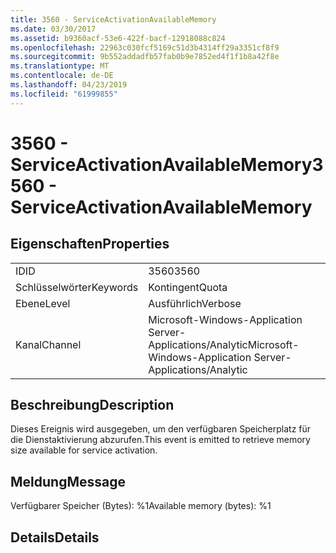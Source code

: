 ```yaml
---
title: 3560 - ServiceActivationAvailableMemory
ms.date: 03/30/2017
ms.assetid: b9360acf-53e6-422f-bacf-12918088c824
ms.openlocfilehash: 22963c030fcf5169c51d3b4314ff29a3351cf8f9
ms.sourcegitcommit: 9b552addadfb57fab0b9e7852ed4f1f1b8a42f8e
ms.translationtype: MT
ms.contentlocale: de-DE
ms.lasthandoff: 04/23/2019
ms.locfileid: "61999855"
---
```

# <a name="3560---serviceactivationavailablememory"></a><span data-ttu-id="6ab06-102">3560 - ServiceActivationAvailableMemory</span><span class="sxs-lookup"><span data-stu-id="6ab06-102">3560 - ServiceActivationAvailableMemory</span></span>
## <a name="properties"></a><span data-ttu-id="6ab06-103">Eigenschaften</span><span class="sxs-lookup"><span data-stu-id="6ab06-103">Properties</span></span>  
  
|||  
|-|-|  
|<span data-ttu-id="6ab06-104">ID</span><span class="sxs-lookup"><span data-stu-id="6ab06-104">ID</span></span>|<span data-ttu-id="6ab06-105">3560</span><span class="sxs-lookup"><span data-stu-id="6ab06-105">3560</span></span>|  
|<span data-ttu-id="6ab06-106">Schlüsselwörter</span><span class="sxs-lookup"><span data-stu-id="6ab06-106">Keywords</span></span>|<span data-ttu-id="6ab06-107">Kontingent</span><span class="sxs-lookup"><span data-stu-id="6ab06-107">Quota</span></span>|  
|<span data-ttu-id="6ab06-108">Ebene</span><span class="sxs-lookup"><span data-stu-id="6ab06-108">Level</span></span>|<span data-ttu-id="6ab06-109">Ausführlich</span><span class="sxs-lookup"><span data-stu-id="6ab06-109">Verbose</span></span>|  
|<span data-ttu-id="6ab06-110">Kanal</span><span class="sxs-lookup"><span data-stu-id="6ab06-110">Channel</span></span>|<span data-ttu-id="6ab06-111">Microsoft-Windows-Application Server-Applications/Analytic</span><span class="sxs-lookup"><span data-stu-id="6ab06-111">Microsoft-Windows-Application Server-Applications/Analytic</span></span>|  
  
## <a name="description"></a><span data-ttu-id="6ab06-112">Beschreibung</span><span class="sxs-lookup"><span data-stu-id="6ab06-112">Description</span></span>  
 <span data-ttu-id="6ab06-113">Dieses Ereignis wird ausgegeben, um den verfügbaren Speicherplatz für die Dienstaktivierung abzurufen.</span><span class="sxs-lookup"><span data-stu-id="6ab06-113">This event is emitted to retrieve memory size available for service activation.</span></span>  
  
## <a name="message"></a><span data-ttu-id="6ab06-114">Meldung</span><span class="sxs-lookup"><span data-stu-id="6ab06-114">Message</span></span>  
 <span data-ttu-id="6ab06-115">Verfügbarer Speicher (Bytes): %1</span><span class="sxs-lookup"><span data-stu-id="6ab06-115">Available memory (bytes): %1</span></span>  
  
## <a name="details"></a><span data-ttu-id="6ab06-116">Details</span><span class="sxs-lookup"><span data-stu-id="6ab06-116">Details</span></span>
